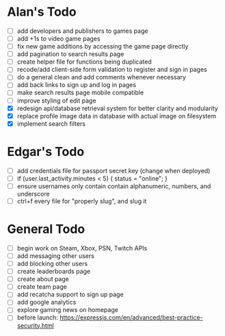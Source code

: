 # Alan's Todo
- [ ] add developers and publishers to games page
- [ ] add +1s to video game pages
- [ ] fix new game additions by accessing the game page directly
- [ ] add pagination to search results page
- [ ] create helper file for functions being duplicated
- [ ] recode/add client-side form validation to register and sign in pages
- [ ] do a general clean and add comments whenever necessary
- [ ] add back links to sign up and log in pages
- [ ] make search results page mobile compatible
- [ ] improve styling of edit page
- [X] redesign api/database retrieval system for better clarity and modularity
- [X] replace profile image data in database with actual image on filesystem
- [X] implement search filters

# Edgar's Todo
- [ ] add credentials file for passport secret key (change when deployed)
- [ ] if (user.last_activity.minutes < 5) { status = "online"; }
- [ ] ensure usernames only contain contain alphanumeric, numbers, and underscore
- [ ] ctrl+f every file for "properly slug", and slug it

# General Todo
- [ ] begin work on Steam, Xbox, PSN, Twitch APIs
- [ ] add messaging other users
- [ ] add blocking other users
- [ ] create leaderboards page
- [ ] create about page
- [ ] create team page
- [ ] add recatcha support to sign up page
- [ ] add google analytics
- [ ] explore gaming news on homepage
- [ ] before launch: https://expressjs.com/en/advanced/best-practice-security.html
